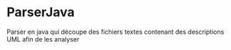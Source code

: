 ParserJava
==========

Parser en java qui découpe des fichiers textes contenant des descriptions UML afin de les analyser